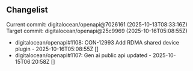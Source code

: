 ## Changelist

Current commit: digitalocean/openapi@7026161 (2025-10-13T08:33:16Z)
Target commit: digitalocean/openapi@25c9969 (2025-10-16T05:08:55Z)

* digitalocean/openapi#1108: CON-12993 Add RDMA shared device plugin - 2025-10-16T05:08:55Z []
* digitalocean/openapi#1107: Gen ai public api updated - 2025-10-15T06:20:58Z []
